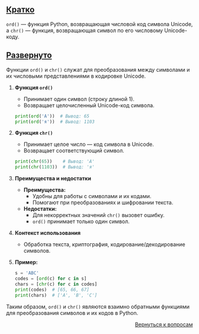 ## <u>Кратко</u>

`ord()` — функция Python, возвращающая числовой код символа Unicode, а `chr()` — функция, возвращающая символ по его
числовому Unicode-коду.

## <u>Развернуто</u>

Функции `ord()` и `chr()` служат для преобразования между символами и их числовыми представлениями в кодировке Unicode.

1. **Функция `ord()`**
    - Принимает один символ (строку длиной 1).
    - Возвращает целочисленный Unicode-код символа.
    ```python
    print(ord('A'))  # Вывод: 65
    print(ord('я'))  # Вывод: 1103
    ```

2. **Функция `chr()`**
    - Принимает целое число — код символа в Unicode.
    - Возвращает соответствующий символ.
    ```python
    print(chr(65))    # Вывод: 'A'
    print(chr(1103))  # Вывод: 'я'
    ```

3. **Преимущества и недостатки**
    - **Преимущества:**
        - Удобны для работы с символами и их кодами.
        - Помогают при преобразованиях и шифровании текста.
    - **Недостатки:**
        - Для некорректных значений `chr()` вызовет ошибку.
        - `ord()` принимает только один символ.

4. **Контекст использования**
    - Обработка текста, криптография, кодирование/декодирование символов.

5. **Пример:**
    ```python
    s = 'ABC'
    codes = [ord(c) for c in s]
    chars = [chr(c) for c in codes]
    print(codes)  # [65, 66, 67]
    print(chars)  # ['A', 'B', 'C']
    ```

Таким образом, `ord()` и `chr()` являются взаимно обратными функциями для преобразования символов и их кодов в Python.

<div align="right">

[Вернуться к вопросам](../Вопросы.md)

</div>
